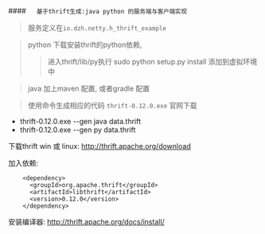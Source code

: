 ####　`` 基于thrift生成:java python 的服务端与客户端实现``
> 服务定义在`io.dzh.netty.h_thrift_example`

> python 下载安装thrift的python依赖,
>> 进入thrift/lib/py执行 sudo python setup.py install
添加到虚拟环境中

> java 加上maven 配置, 或者gradle 配置

> 使用命令生成相应的代码 ``thrift-0.12.0.exe`` 官网下载
- thrift-0.12.0.exe --gen java data.thrift
- thrift-0.12.0.exe --gen py data.thrift




下载thrift win 或 linux:
        http://thrift.apache.org/download

加入依赖:

        <dependency>
          <groupId>org.apache.thrift</groupId>
          <artifactId>libthrift</artifactId>
          <version>0.12.0</version>
        </dependency>
        
安装编译器:
        http://thrift.apache.org/docs/install/